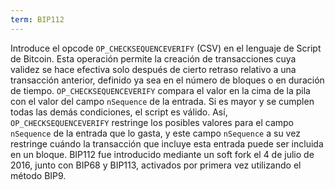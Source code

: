 ```yaml
---
term: BIP112
---
```


Introduce el opcode `OP_CHECKSEQUENCEVERIFY` (CSV) en el lenguaje de Script de Bitcoin. Esta operación permite la creación de transacciones cuya validez se hace efectiva solo después de cierto retraso relativo a una transacción anterior, definido ya sea en el número de bloques o en duración de tiempo. `OP_CHECKSEQUENCEVERIFY` compara el valor en la cima de la pila con el valor del campo `nSequence` de la entrada. Si es mayor y se cumplen todas las demás condiciones, el script es válido. Así, `OP_CHECKSEQUENCEVERIFY` restringe los posibles valores para el campo `nSequence` de la entrada que lo gasta, y este campo `nSequence` a su vez restringe cuándo la transacción que incluye esta entrada puede ser incluida en un bloque. BIP112 fue introducido mediante un soft fork el 4 de julio de 2016, junto con BIP68 y BIP113, activados por primera vez utilizando el método BIP9.